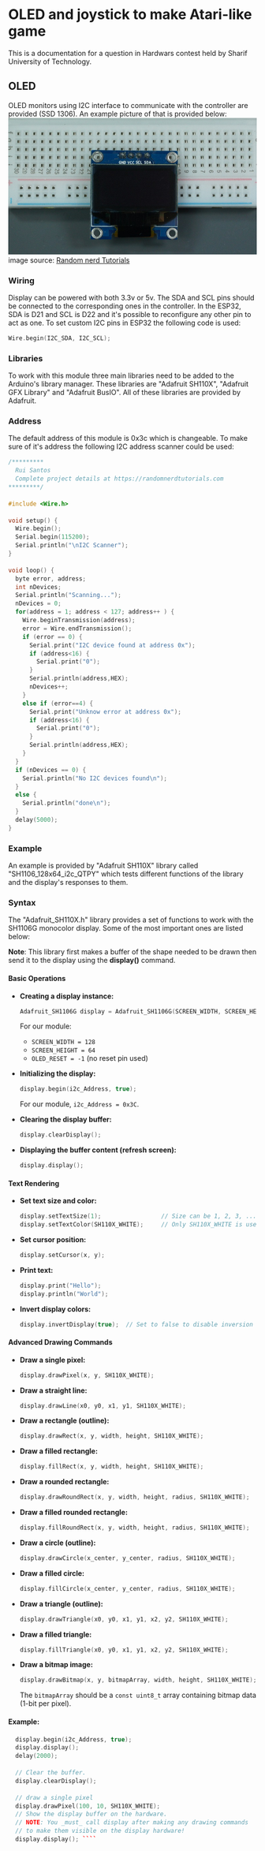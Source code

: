 # OLED and joystick to make Atari-like game
This is a documentation for a question in Hardwars contest held by Sharif University of Technology.

## OLED
OLED monitors using I2C interface to communicate with the controller are provided (SSD 1306). An example picture of that is provided below:
![OLED display](ssd1306-oled-display-arduino.webp)
image source: [Random nerd Tutorials](https://randomnerdtutorials.com/esp32-ssd1306-oled-display-arduino-ide/)

### Wiring
Display can be powered with both 3.3v or 5v. The SDA and SCL pins should be connected to the corresponding ones in the controller. In the ESP32, SDA is D21 and SCL is D22 and it's possible to reconfigure any other pin to act as one. To set custom I2C pins in ESP32 the following code is used:
```C++
Wire.begin(I2C_SDA, I2C_SCL);
```

### Libraries
To work with this module three main libraries need to be added to the Arduino's library manager. These libraries are "Adafruit SH110X", "Adafruit GFX Library" and "Adafruit BusIO". All of these libraries are provided by Adafruit.

### Address
The default address of this module is 0x3c which is changeable. To make sure of it's address the following I2C address scanner could be used:
```C++
/*********
  Rui Santos
  Complete project details at https://randomnerdtutorials.com  
*********/

#include <Wire.h>
 
void setup() {
  Wire.begin();
  Serial.begin(115200);
  Serial.println("\nI2C Scanner");
}
 
void loop() {
  byte error, address;
  int nDevices;
  Serial.println("Scanning...");
  nDevices = 0;
  for(address = 1; address < 127; address++ ) {
    Wire.beginTransmission(address);
    error = Wire.endTransmission();
    if (error == 0) {
      Serial.print("I2C device found at address 0x");
      if (address<16) {
        Serial.print("0");
      }
      Serial.println(address,HEX);
      nDevices++;
    }
    else if (error==4) {
      Serial.print("Unknow error at address 0x");
      if (address<16) {
        Serial.print("0");
      }
      Serial.println(address,HEX);
    }    
  }
  if (nDevices == 0) {
    Serial.println("No I2C devices found\n");
  }
  else {
    Serial.println("done\n");
  }
  delay(5000);          
}
```

### Example
An example is provided by "Adafruit SH110X" library called "SH1106_128x64_i2c_QTPY" which tests different functions of the library and the display's responses to them.

### Syntax
The "Adafruit_SH110X.h" library provides a set of functions to work with the SH1106G monocolor display. Some of the most important ones are listed below:

**Note**: This library first makes a buffer of the shape needed to be drawn then send it to the display using the __display()__ command.
#### **Basic Operations**
- **Creating a display instance:**  
  ```cpp
  Adafruit_SH1106G display = Adafruit_SH1106G(SCREEN_WIDTH, SCREEN_HEIGHT, &Wire, OLED_RESET);
  ```  
  For our module:  
  - `SCREEN_WIDTH = 128`  
  - `SCREEN_HEIGHT = 64`  
  - `OLED_RESET = -1` (no reset pin used)

- **Initializing the display:**  
  ```cpp
  display.begin(i2c_Address, true);
  ```  
  For our module, `i2c_Address = 0x3C`.

- **Clearing the display buffer:**  
  ```cpp
  display.clearDisplay();
  ```

- **Displaying the buffer content (refresh screen):**  
  ```cpp
  display.display();
  ```

#### **Text Rendering**
- **Set text size and color:**  
  ```cpp
  display.setTextSize(1);                 // Size can be 1, 2, 3, ...
  display.setTextColor(SH110X_WHITE);     // Only SH110X_WHITE is used for monocolor
  ```

- **Set cursor position:**  
  ```cpp
  display.setCursor(x, y);
  ```

- **Print text:**  
  ```cpp
  display.print("Hello");
  display.println("World");
  ```

- **Invert display colors:**  
  ```cpp
  display.invertDisplay(true);  // Set to false to disable inversion
  ```

#### **Advanced Drawing Commands**
- **Draw a single pixel:**  
  ```cpp
  display.drawPixel(x, y, SH110X_WHITE);
  ```

- **Draw a straight line:**  
  ```cpp
  display.drawLine(x0, y0, x1, y1, SH110X_WHITE);
  ```

- **Draw a rectangle (outline):**  
  ```cpp
  display.drawRect(x, y, width, height, SH110X_WHITE);
  ```

- **Draw a filled rectangle:**  
  ```cpp
  display.fillRect(x, y, width, height, SH110X_WHITE);
  ```

- **Draw a rounded rectangle:**  
  ```cpp
  display.drawRoundRect(x, y, width, height, radius, SH110X_WHITE);
  ```

- **Draw a filled rounded rectangle:**  
  ```cpp
  display.fillRoundRect(x, y, width, height, radius, SH110X_WHITE);
  ```

- **Draw a circle (outline):**  
  ```cpp
  display.drawCircle(x_center, y_center, radius, SH110X_WHITE);
  ```

- **Draw a filled circle:**  
  ```cpp
  display.fillCircle(x_center, y_center, radius, SH110X_WHITE);
  ```

- **Draw a triangle (outline):**  
  ```cpp
  display.drawTriangle(x0, y0, x1, y1, x2, y2, SH110X_WHITE);
  ```

- **Draw a filled triangle:**  
  ```cpp
  display.fillTriangle(x0, y0, x1, y1, x2, y2, SH110X_WHITE);
  ```

- **Draw a bitmap image:**  
  ```cpp
  display.drawBitmap(x, y, bitmapArray, width, height, SH110X_WHITE);
  ```  
  The `bitmapArray` should be a `const uint8_t` array containing bitmap data (1-bit per pixel).

#### Example:
```` cpp   
  display.begin(i2c_Address, true); 
  display.display();
  delay(2000);

  // Clear the buffer.
  display.clearDisplay();

  // draw a single pixel
  display.drawPixel(100, 10, SH110X_WHITE);
  // Show the display buffer on the hardware.
  // NOTE: You _must_ call display after making any drawing commands
  // to make them visible on the display hardware!
  display.display(); ````